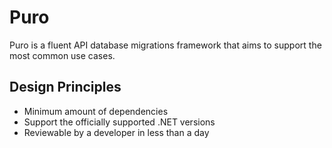 # Puro

Puro is a fluent API database migrations framework that aims to support the most common use cases.

## Design Principles
* Minimum amount of dependencies
* Support the officially supported .NET versions
* Reviewable by a developer in less than a day